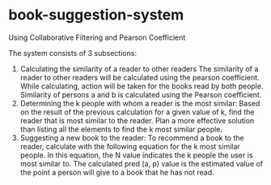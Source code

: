 # book-suggestion-system
Using Collaborative Filtering and Pearson Coefficient

The system consists of 3 subsections:
1. Calculating the similarity of a reader to other readers The similarity of a reader to other readers will be calculated using the pearson coefficient. While calculating, action will be taken for the books read by both people. Similarity of persons a and b is calculated using the Pearson coefficient.
2. Determining the k people with whom a reader is the most similar: Based on the result of the previous calculation for a given value of k, find the reader that is most similar to the reader. Plan a more effective solution than listing all the elements to find the k most similar people.
3. Suggesting a new book to the reader: To recommend a book to the reader, calculate with the following equation for the k most similar people. In this equation, the N value indicates the k people the user is most similar to. The calculated pred (a, p) value is the estimated value of the point a person will give to a book that he has not read. 
